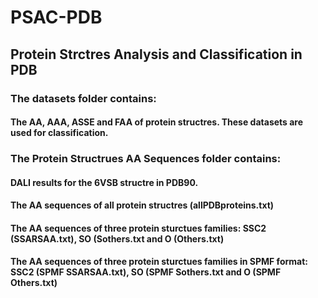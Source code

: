 # PSAC-PDB
## Protein Strctres Analysis and Classification in PDB

### The datasets folder contains:

#### The AA, AAA, ASSE and FAA of protein structres.  These datasets are used for classification. 


### The Protein Structrues AA Sequences folder contains:

#### DALI results for the 6VSB structre in PDB90.

#### The AA sequences of all protein structres (allPDBproteins.txt)

#### The AA sequences of three protein sturctues families: SSC2 (SSARSAA.txt), SO (Sothers.txt and O (Others.txt) 

#### The AA sequences of three protein sturctues families in SPMF format: SSC2 (SPMF SSARSAA.txt), SO (SPMF Sothers.txt and O (SPMF Others.txt) 

